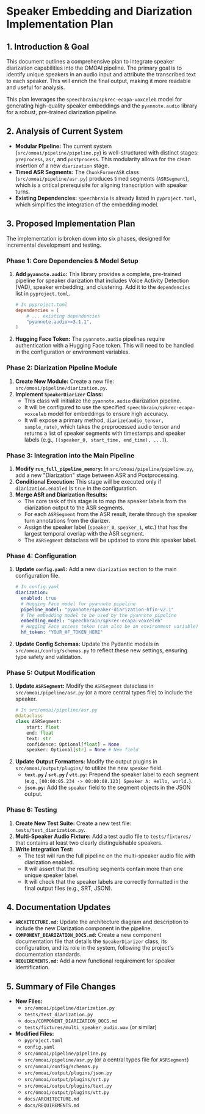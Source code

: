 # Speaker Embedding and Diarization Implementation Plan

## 1. Introduction & Goal

This document outlines a comprehensive plan to integrate speaker diarization capabilities into the OMOAI pipeline. The primary goal is to identify unique speakers in an audio input and attribute the transcribed text to each speaker. This will enrich the final output, making it more readable and useful for analysis.

This plan leverages the `speechbrain/spkrec-ecapa-voxceleb` model for generating high-quality speaker embeddings and the `pyannote.audio` library for a robust, pre-trained diarization pipeline.

## 2. Analysis of Current System

- **Modular Pipeline:** The current system (`src/omoai/pipeline/pipeline.py`) is well-structured with distinct stages: `preprocess`, `asr`, and `postprocess`. This modularity allows for the clean insertion of a new `diarization` stage.
- **Timed ASR Segments:** The `ChunkFormerASR` class (`src/omoai/pipeline/asr.py`) produces timed segments (`ASRSegment`), which is a critical prerequisite for aligning transcription with speaker turns.
- **Existing Dependencies:** `speechbrain` is already listed in `pyproject.toml`, which simplifies the integration of the embedding model.

## 3. Proposed Implementation Plan

The implementation is broken down into six phases, designed for incremental development and testing.

### Phase 1: Core Dependencies & Model Setup

1.  **Add `pyannote.audio`:** This library provides a complete, pre-trained pipeline for speaker diarization that includes Voice Activity Detection (VAD), speaker embedding, and clustering. Add it to the `dependencies` list in `pyproject.toml`.
    ```toml
    # In pyproject.toml
    dependencies = [
        # ... existing dependencies
        "pyannote.audio>=3.1.1",
    ]
    ```
2.  **Hugging Face Token:** The `pyannote.audio` pipelines require authentication with a Hugging Face token. This will need to be handled in the configuration or environment variables.

### Phase 2: Diarization Pipeline Module

1.  **Create New Module:** Create a new file: `src/omoai/pipeline/diarization.py`.
2.  **Implement `SpeakerDiarizer` Class:**
    - This class will initialize the `pyannote.audio` diarization pipeline.
    - It will be configured to use the specified `speechbrain/spkrec-ecapa-voxceleb` model for embeddings to ensure high accuracy.
    - It will expose a primary method, `diarize(audio_tensor, sample_rate)`, which takes the preprocessed audio tensor and returns a list of speaker segments with timestamps and speaker labels (e.g., `[(speaker_0, start_time, end_time), ...]`).

### Phase 3: Integration into the Main Pipeline

1.  **Modify `run_full_pipeline_memory`:** In `src/omoai/pipeline/pipeline.py`, add a new "Diarization" stage between ASR and Postprocessing.
2.  **Conditional Execution:** This stage will be executed only if `diarization.enabled` is `true` in the configuration.
3.  **Merge ASR and Diarization Results:**
    - The core task of this stage is to map the speaker labels from the diarization output to the ASR segments.
    - For each `ASRSegment` from the ASR result, iterate through the speaker turn annotations from the diarizer.
    - Assign the speaker label (`speaker_0`, `speaker_1`, etc.) that has the largest temporal overlap with the ASR segment.
    - The `ASRSegment` dataclass will be updated to store this speaker label.

### Phase 4: Configuration

1.  **Update `config.yaml`:** Add a new `diarization` section to the main configuration file.
    ```yaml
    # In config.yaml
    diarization:
      enabled: true
      # Hugging Face model for pyannote pipeline
      pipeline_model: "pyannote/speaker-diarization-hfin-v2.1" 
      # The embedding model to be used by the pyannote pipeline
      embedding_model: "speechbrain/spkrec-ecapa-voxceleb"
      # Hugging Face access token (can also be an environment variable)
      hf_token: "YOUR_HF_TOKEN_HERE" 
    ```
2.  **Update Config Schemas:** Update the Pydantic models in `src/omoai/config/schemas.py` to reflect these new settings, ensuring type safety and validation.

### Phase 5: Output Modification

1.  **Update `ASRSegment`:** Modify the `ASRSegment` dataclass in `src/omoai/pipeline/asr.py` (or a more central types file) to include the speaker.
    ```python
    # In src/omoai/pipeline/asr.py
    @dataclass
    class ASRSegment:
        start: float
        end: float
        text: str
        confidence: Optional[float] = None
        speaker: Optional[str] = None # New field
    ```
2.  **Update Output Formatters:** Modify the output plugins in `src/omoai/output/plugins/` to utilize the new `speaker` field.
    - **`text.py` / `srt.py` / `vtt.py`:** Prepend the speaker label to each segment (e.g., `[00:00:05.234 -> 00:00:08.123] Speaker A: Hello, world.`).
    - **`json.py`:** Add the `speaker` field to the segment objects in the JSON output.

### Phase 6: Testing

1.  **Create New Test Suite:** Create a new test file: `tests/test_diarization.py`.
2.  **Multi-Speaker Audio Fixture:** Add a test audio file to `tests/fixtures/` that contains at least two clearly distinguishable speakers.
3.  **Write Integration Test:**
    - The test will run the full pipeline on the multi-speaker audio file with diarization enabled.
    - It will assert that the resulting segments contain more than one unique speaker label.
    - It will check that the speaker labels are correctly formatted in the final output files (e.g., SRT, JSON).

## 4. Documentation Updates

- **`ARCHITECTURE.md`:** Update the architecture diagram and description to include the new Diarization component in the pipeline.
- **`COMPONENT_DIARIZATION_DOCS.md`:** Create a new component documentation file that details the `SpeakerDiarizer` class, its configuration, and its role in the system, following the project's documentation standards.
- **`REQUIREMENTS.md`:** Add a new functional requirement for speaker identification.

## 5. Summary of File Changes

- **New Files:**
    - `src/omoai/pipeline/diarization.py`
    - `tests/test_diarization.py`
    - `docs/COMPONENT_DIARIZATION_DOCS.md`
    - `tests/fixtures/multi_speaker_audio.wav` (or similar)
- **Modified Files:**
    - `pyproject.toml`
    - `config.yaml`
    - `src/omoai/pipeline/pipeline.py`
    - `src/omoai/pipeline/asr.py` (or a central types file for `ASRSegment`)
    - `src/omoai/config/schemas.py`
    - `src/omoai/output/plugins/json.py`
    - `src/omoai/output/plugins/srt.py`
    - `src/omoai/output/plugins/text.py`
    - `src/omoai/output/plugins/vtt.py`
    - `docs/ARCHITECTURE.md`
    - `docs/REQUIREMENTS.md`
